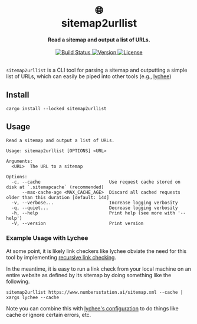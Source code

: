 <h1 align="center">
    🌐<br>
    sitemap2urllist
</h1>
<div align="center">
    <strong>Read a sitemap and output a list of URLs.</strong>
</div>
<br>
<div align="center">
  <a href="https://github.com/lukehsiao/sitemap2urllist/actions/workflows/general.yml">
    <img src="https://img.shields.io/github/actions/workflow/status/lukehsiao/sitemap2urllist/general.yml" alt="Build Status">
  </a>
  <a href="https://crates.io/crates/sitemap2urllist">
    <img src="https://img.shields.io/crates/v/sitemap2urllist" alt="Version">
  </a>
  <a href="https://github.com/lukehsiao/sitemap2urllist/blob/main/LICENSE.md">
    <img src="https://img.shields.io/crates/l/sitemap2urllist" alt="License">
  </a>
</div>
<br>

`sitemap2urllist` is a CLI tool for parsing a sitemap and outputting a simple list of URLs, which can easily be piped into other tools (e.g., [lychee](https://github.com/lycheeverse/lychee))

## Install

```
cargo install --locked sitemap2urllist
```

## Usage

```
Read a sitemap and output a list of URLs.

Usage: sitemap2urllist [OPTIONS] <URL>

Arguments:
  <URL>  The URL to a sitemap

Options:
  -c, --cache                          Use request cache stored on disk at `.sitemapcache` (recommended)
      --max-cache-age <MAX_CACHE_AGE>  Discard all cached requests older than this duration [default: 14d]
  -v, --verbose...                     Increase logging verbosity
  -q, --quiet...                       Decrease logging verbosity
  -h, --help                           Print help (see more with '--help')
  -V, --version                        Print version
```

### Example Usage with Lychee

At some point, it is likely link checkers like lychee obviate the need for this tool by implementing [recursive link checking](https://github.com/lycheeverse/lychee/issues/78).

In the meantime, it is easy to run a link check from your local machine on an entire website as defined by its sitemap by doing something like the following.

```
sitemap2urllist https://www.numbersstation.ai/sitemap.xml --cache | xargs lychee --cache
```

Note you can combine this with [lychee's configuration](https://lychee.cli.rs/usage/config/) to do things like cache or ignore certain errors, etc.
